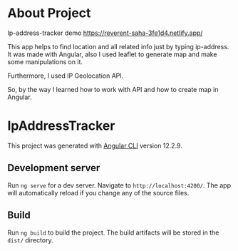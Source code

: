 # About Project
Ip-address-tracker demo https://reverent-saha-3fe1d4.netlify.app/

This app helps to find location and all related info just by typing ip-address. It was made with Angular, also I used leaflet to generate map and make some manipulations on it.

Furthermore, I used IP Geolocation API.

So, by the way I learned how to work with API and how to create map in Angular. 

# IpAddressTracker

This project was generated with [Angular CLI](https://github.com/angular/angular-cli) version 12.2.9.

## Development server

Run `ng serve` for a dev server. Navigate to `http://localhost:4200/`. The app will automatically reload if you change any of the source files.

## Build

Run `ng build` to build the project. The build artifacts will be stored in the `dist/` directory.
